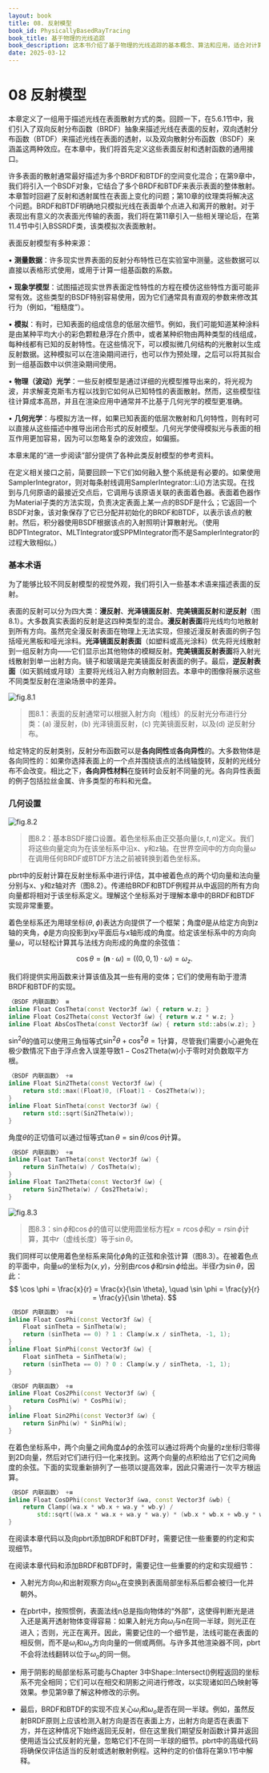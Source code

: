 ```yaml
---
layout: book
title: 08. 反射模型
book_id: PhysicallyBasedRayTracing
book_title: 基于物理的光线追踪
book_description: 这本书介绍了基于物理的光线追踪的基本概念、算法和应用，适合对计算机图形学感兴趣的读者。
date: 2025-03-12
---
```





# 08 反射模型 

本章定义了一组用于描述光线在表面散射方式的类。回顾一下，在5.6.1节中，我们引入了双向反射分布函数（BRDF）抽象来描述光线在表面的反射，双向透射分布函数（BTDF）来描述光线在表面的透射，以及双向散射分布函数（BSDF）来涵盖这两种效应。在本章中，我们将首先定义这些表面反射和透射函数的通用接口。

许多表面的散射通常最好描述为多个BRDF和BTDF的空间变化混合；在第9章中，我们将引入一个BSDF对象，它结合了多个BRDF和BTDF来表示表面的整体散射。本章暂时回避了反射和透射属性在表面上变化的问题；第10章的纹理类将解决这个问题。BRDF和BTDF明确地只模拟光线在表面单个点进入和离开的散射。对于表现出有意义的次表面光传输的表面，我们将在第11章引入一些相关理论后，在第11.4节中引入BSSRDF类，该类模拟次表面散射。

表面反射模型有多种来源：

• **测量数据**：许多现实世界表面的反射分布特性已在实验室中测量。这些数据可以直接以表格形式使用，或用于计算一组基函数的系数。

• **现象学模型**：试图描述现实世界表面定性特性的方程在模仿这些特性方面可能非常有效。这些类型的BSDF特别容易使用，因为它们通常具有直观的参数来修改其行为（例如，“粗糙度”）。

• **模拟**：有时，已知表面的组成信息的低层次细节。例如，我们可能知道某种涂料是由某种平均大小的彩色颗粒悬浮在介质中，或者某种织物由两种类型的线组成，每种线都有已知的反射特性。在这些情况下，可以模拟微几何结构的光散射以生成反射数据。这种模拟可以在渲染期间进行，也可以作为预处理，之后可以将其拟合到一组基函数中以供渲染期间使用。

• **物理（波动）光学**：一些反射模型是通过详细的光模型推导出来的，将光视为波，并求解麦克斯韦方程以找到它如何从已知特性的表面散射。然而，这些模型往往计算成本高昂，并且在渲染应用中通常并不比基于几何光学的模型更准确。

• **几何光学**：与模拟方法一样，如果已知表面的低层次散射和几何特性，则有时可以直接从这些描述中推导出闭合形式的反射模型。几何光学使得模拟光与表面的相互作用更加容易，因为可以忽略复杂的波效应，如偏振。

本章末尾的“进一步阅读”部分提供了各种此类反射模型的参考资料。

在定义相关接口之前，简要回顾一下它们如何融入整个系统是有必要的。如果使用SamplerIntegrator，则对每条射线调用SamplerIntegrator::Li()方法实现。在找到与几何原语的最接近交点后，它调用与该原语关联的表面着色器。表面着色器作为Material子类的方法实现，负责决定表面上某一点的BSDF是什么；它返回一个BSDF对象，该对象保存了它已分配并初始化的BRDF和BTDF，以表示该点的散射。然后，积分器使用BSDF根据该点的入射照明计算散射光。（使用BDPTIntegrator、MLTIntegrator或SPPMIntegrator而不是SamplerIntegrator的过程大致相似。）

### 基本术语  

为了能够比较不同反射模型的视觉外观，我们将引入一些基本术语来描述表面的反射。  

表面的反射可以分为四大类：**漫反射**、**光泽镜面反射**、**完美镜面反射**和**逆反射**（图8.1）。大多数真实表面的反射是这四种类型的混合。**漫反射表面**将光线均匀地散射到所有方向。虽然完全漫反射表面在物理上无法实现，但接近漫反射表面的例子包括哑光黑板和哑光涂料。**光泽镜面反射表面**（如塑料或高光涂料）优先将光线散射到一组反射方向——它们显示出其他物体的模糊反射。**完美镜面反射表面**将入射光线散射到单一出射方向。镜子和玻璃是完美镜面反射表面的例子。最后，**逆反射表面**（如天鹅绒或月球）主要将光线沿入射方向散射回去。本章中的图像将展示这些不同类型反射在渲染场景中的差异。  

![fig.8.1](pbr.fig.8.1.png)

> 图8.1：表面的反射通常可以根据入射方向（粗线）的反射光分布进行分类：(a) 漫反射，(b) 光泽镜面反射，(c) 完美镜面反射，以及(d) 逆反射分布。



给定特定的反射类别，反射分布函数可以是**各向同性**或**各向异性**的。大多数物体是各向同性的：如果你选择表面上的一个点并围绕该点的法线轴旋转，反射的光线分布不会改变。相比之下，**各向异性材料**在旋转时会反射不同量的光。各向异性表面的例子包括拉丝金属、许多类型的布料和光盘。

### 几何设置  

![fig.8.2](pbr.fig.8.2.png)

> 图8.2：基本BSDF接口设置。着色坐标系由正交基向量$(s, t, n)$定义。我们将这些向量定向为在该坐标系中沿x、y和z轴。在世界空间中的方向向量$\omega$在调用任何BRDF或BTDF方法之前被转换到着色坐标系。  




pbrt中的反射计算在反射坐标系中进行评估，其中被着色点的两个切向量和法向量分别与x、y和z轴对齐（图8.2）。传递给BRDF和BTDF例程并从中返回的所有方向向量都将相对于该坐标系定义。理解这个坐标系对于理解本章中的BRDF和BTDF实现非常重要。  

着色坐标系还为用球坐标$(\theta, \phi)$表达方向提供了一个框架；角度$\theta$是从给定方向到z轴的夹角，$\phi$是方向投影到xy平面后与x轴形成的角度。给定该坐标系中的方向向量$\omega$，可以轻松计算其与法线方向形成的角度的余弦值：  

$$
\cos \theta = (\mathbf{n} \cdot \omega) = ((0, 0, 1) \cdot \omega) = \omega_z.
$$  

我们将提供实用函数来计算该值及其一些有用的变体；它们的使用有助于澄清BRDF和BTDF的实现。  

```cpp
〈BSDF 内联函数〉 ≡  
inline Float CosTheta(const Vector3f &w) { return w.z; }  
inline Float Cos2Theta(const Vector3f &w) { return w.z * w.z; }  
inline Float AbsCosTheta(const Vector3f &w) { return std::abs(w.z); }  
```  

$\sin^2 \theta$的值可以使用三角恒等式$\sin^2 \theta + \cos^2 \theta = 1$计算，尽管我们需要小心避免在极少数情况下由于浮点舍入误差导致$1 - \text{Cos2Theta(w)}$小于零时对负数取平方根。  

```cpp
〈BSDF 内联函数〉 +≡  
inline Float Sin2Theta(const Vector3f &w) {  
    return std::max((Float)0, (Float)1 - Cos2Theta(w));  
}  
inline Float SinTheta(const Vector3f &w) {  
    return std::sqrt(Sin2Theta(w));  
}  
```  

角度$\theta$的正切值可以通过恒等式$\tan \theta = \sin \theta / \cos \theta$计算。  

```cpp
〈BSDF 内联函数〉 +≡  
inline Float TanTheta(const Vector3f &w) {  
    return SinTheta(w) / CosTheta(w);  
}  
inline Float Tan2Theta(const Vector3f &w) {  
    return Sin2Theta(w) / Cos2Theta(w);  
}  
```

![fig.8.3](pbr.fig.8.3.png)

> 图8.3：$\sin \phi$和$\cos \phi$的值可以使用圆坐标方程$x = r \cos \phi$和$y = r \sin \phi$计算，其中$r$（虚线长度）等于$\sin \theta$。  


我们同样可以使用着色坐标系来简化$\phi$角的正弦和余弦计算（图8.3）。在被着色点的平面中，向量$\omega$的坐标为$(x, y)$，分别由$r \cos \phi$和$r \sin \phi$给出。半径$r$为$\sin \theta$，因此：  
$$
\cos \phi = \frac{x}{r} = \frac{x}{\sin \theta}, \quad \sin \phi = \frac{y}{r} = \frac{y}{\sin \theta}.
$$  

```cpp
〈BSDF 内联函数〉 +≡  
inline Float CosPhi(const Vector3f &w) {  
    Float sinTheta = SinTheta(w);  
    return (sinTheta == 0) ? 1 : Clamp(w.x / sinTheta, -1, 1);  
}  
inline Float SinPhi(const Vector3f &w) {  
    Float sinTheta = SinTheta(w);  
    return (sinTheta == 0) ? 0 : Clamp(w.y / sinTheta, -1, 1);  
}  
```  

```cpp
〈BSDF 内联函数〉 +≡  
inline Float Cos2Phi(const Vector3f &w) {  
    return CosPhi(w) * CosPhi(w);  
}  
inline Float Sin2Phi(const Vector3f &w) {  
    return SinPhi(w) * SinPhi(w);  
}  
```  

在着色坐标系中，两个向量之间角度$\Delta\phi$的余弦可以通过将两个向量的z坐标归零得到2D向量，然后对它们进行归一化来找到。这两个向量的点积给出了它们之间角度的余弦。下面的实现重新排列了一些项以提高效率，因此只需进行一次平方根运算。  

```cpp
〈BSDF 内联函数〉 +≡  
inline Float CosDPhi(const Vector3f &wa, const Vector3f &wb) {  
    return Clamp((wa.x * wb.x + wa.y * wb.y) /  
        std::sqrt((wa.x * wa.x + wa.y * wa.y) * (wb.x * wb.x + wb.y * wb.y)), -1, 1);  
}  
```  

在阅读本章代码以及向pbrt添加BRDF和BTDF时，需要记住一些重要的约定和实现细节。 


在阅读本章代码和添加BRDF和BTDF时，需要记住一些重要的约定和实现细节：

- 入射光方向$\omega_i$和出射观察方向$\omega_o$在变换到表面局部坐标系后都会被归一化并朝外。

- 在pbrt中，按照惯例，表面法线n总是指向物体的“外部”，这使得判断光是进入还是离开透射物体变得容易：如果入射光方向$\omega_i$与n在同一半球，则光正在进入；否则，光正在离开。因此，需要记住的一个细节是，法线可能在表面的相反侧，而不是$\omega_i$和$\omega_o$方向向量的一侧或两侧。与许多其他渲染器不同，pbrt不会将法线翻转以位于$\omega_o$的同一侧。

- 用于阴影的局部坐标系可能与Chapter 3中Shape::Intersect()例程返回的坐标系不完全相同；它们可以在相交和阴影之间进行修改，以实现诸如凹凸映射等效果。参见第9章了解这种修改的示例。

- 最后，BRDF和BTDF的实现不应关心$\omega_i$和$\omega_o$是否在同一半球。例如，虽然反射BRDF原则上应该检测入射方向是否在表面上方，出射方向是否在表面下方，并在这种情况下始终返回无反射，但在这里我们期望反射函数计算并返回使用适当公式反射的光量，忽略它们不在同一半球的细节。pbrt中的高级代码将确保仅评估适当的反射或透射散射例程。这种约定的价值将在第9.1节中解释。



